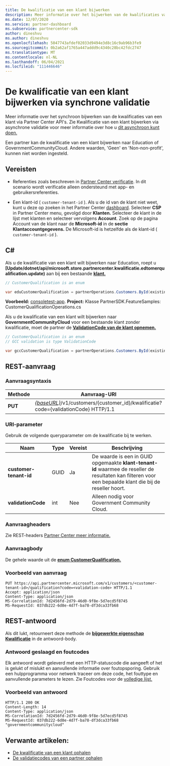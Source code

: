 ```yaml
---
title: De kwalificatie van een klant bijwerken
description: Meer informatie over het bijwerken van de kwalificaties van een klant via synchrone screening of controle, met inbegrip van het adres dat is gekoppeld aan het profiel.
ms.date: 12/07/2020
ms.service: partner-dashboard
ms.subservice: partnercenter-sdk
author: dineshvu
ms.author: dineshvu
ms.openlocfilehash: 5047743afdef02033d9494e3d8c16c9ab96b3fe9
ms.sourcegitcommit: 0b2a62af1765a447addd9c4340c28bc42fdc2747
ms.translationtype: MT
ms.contentlocale: nl-NL
ms.lasthandoff: 06/04/2021
ms.locfileid: "111446646"
---
```

# <a name="update-a-customers-qualification-via-synchronous-validation"></a>De kwalificatie van een klant bijwerken via synchrone validatie

Meer informatie over het synchroon bijwerken van de kwalificaties van een klant via Partner Center API's. Zie Kwalificatie van een klant bijwerken via asynchrone validatie voor meer informatie over hoe u [dit asynchroon kunt doen.](update-customer-qualification-asynchronous.md)

Een partner kan de kwalificatie van een klant bijwerken naar Education of GovernmentCommunityCloud. Andere waarden, 'Geen' en 'Non-non-profit', kunnen niet worden ingesteld.

## <a name="prerequisites"></a>Vereisten

- Referenties zoals beschreven in [Partner Center verificatie](partner-center-authentication.md). In dit scenario wordt verificatie alleen ondersteund met app- en gebruikersreferenties.

- Een klant-id ( `customer-tenant-id` ). Als u de id van de klant niet weet, kunt u deze op zoeken in het Partner Center [dashboard](https://partner.microsoft.com/dashboard). Selecteer **CSP** in Partner Center menu, gevolgd door **Klanten.** Selecteer de klant in de lijst met klanten en selecteer vervolgens **Account**. Zoek op de pagina Account van de klant naar de **Microsoft-id** in de **sectie Klantaccountgegevens.** De Microsoft-id is hetzelfde als de klant-id ( `customer-tenant-id` ).

## <a name="c"></a>C\#

Als u de kwalificatie van een klant wilt bijwerken naar Education, roept u **[Update/dotnet/api/microsoft.store.partnercenter.kwalificatie.edtomerqualification.update)** aan bij een bestaande [**klant.**](/dotnet/api/microsoft.store.partnercenter.models.customers.customer)

``` csharp
// CustomerQualification is an enum

var eduCustomerQualification = partnerOperations.Customers.ById(existingCustomer.Id).Qualification.Update(CustomerQualification.Education);
```

**Voorbeeld:** [consoletest-app](console-test-app.md). **Project:** Klasse PartnerSDK.FeatureSamples: CustomerQualificationOperations.cs 

Als u de kwalificatie van een klant wilt bijwerken naar **GovernmentCommunityCloud** voor een bestaande klant zonder kwalificatie, moet de partner de [**ValidationCode van de klant opnemen.**](utility-resources.md#validationcode)

``` csharp
// CustomerQualification is an enum
// GCC validation is type ValidationCode

var gccCustomerQualification = partnerOperations.Customers.ById(existingCustomer.Id).Qualification.Update(CustomerQualification.GovernmentCommunityCloud, gccValidation);
```

## <a name="rest-request"></a>REST-aanvraag

### <a name="request-syntax"></a>Aanvraagsyntaxis

| Methode  | Aanvraag-URI                                                                                             |
|---------|---------------------------------------------------------------------------------------------------------|
| **PUT** | [*{baseURL}*](partner-center-rest-urls.md)/v1/customers/{customer_id}/kwalificatie?code={validationCode} HTTP/1.1 |

### <a name="uri-parameter"></a>URI-parameter

Gebruik de volgende queryparameter om de kwalificatie bij te werken.

| Naam                   | Type | Vereist | Beschrijving                                                                                                                                            |
|------------------------|------|----------|--------------------------------------------------------------------------------------------------------------------------------------------------------|
| **customer-tenant-id** | GUID | Ja      | De waarde is een in GUID opgemaakte **klant-tenant-id** waarmee de reseller de resultaten kan filteren voor een bepaalde klant die bij de reseller hoort. |
| **validationCode**     | int  | Nee       | Alleen nodig voor Government Community Cloud.                                                                                                            |

### <a name="request-headers"></a>Aanvraagheaders

Zie REST-headers [Partner Center meer informatie.](headers.md)

### <a name="request-body"></a>Aanvraagbody

De gehele waarde uit de [**enum CustomerQualification.**](/dotnet/api/microsoft.store.partnercenter.models.customers.customerqualification)

### <a name="request-example"></a>Voorbeeld van aanvraag

```http
PUT https://api.partnercenter.microsoft.com/v1/customers/<customer-tenant-id>/qualification?code=<validation-code> HTTP/1.1
Accept: application/json
Content-Type: application/json
MS-CorrelationId: 7d2456fd-2d79-46d0-9f8e-5d7ecd5f8745
MS-RequestId: 037db222-6d8e-4d7f-ba78-df3dca33fb68

```

## <a name="rest-response"></a>REST-antwoord

Als dit lukt, retourneert deze methode de [**bijgewerkte eigenschap Kwalificatie**](/dotnet/api/microsoft.store.partnercenter.customers.icustomer.qualification) in de antwoord-body.

### <a name="response-success-and-error-codes"></a>Antwoord geslaagd en foutcodes

Elk antwoord wordt geleverd met een HTTP-statuscode die aangeeft of het is gelukt of mislukt en aanvullende informatie over foutopsporing. Gebruik een hulpprogramma voor netwerk traceer om deze code, het fouttype en aanvullende parameters te lezen. Zie Foutcodes voor de [volledige lijst.](error-codes.md)

### <a name="response-example"></a>Voorbeeld van antwoord

```http
HTTP/1.1 200 OK
Content-Length: 14
Content-Type: application/json
MS-CorrelationId: 7d2456fd-2d79-46d0-9f8e-5d7ecd5f8745
MS-RequestId: 037db222-6d8e-4d7f-ba78-df3dca33fb68
"governmentcommunitycloud"
```

## <a name="related-articles"></a>Verwante artikelen:

- [De kwalificatie van een klant ophalen](./get-customer-qualification-synchronous.md)
- [De validatiecodes van een partner ophalen](get-a-partner-s-validation-codes.md)
